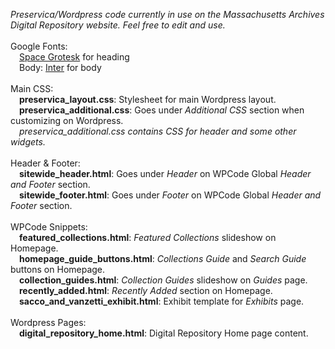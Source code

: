<i>Preservica/Wordpress code currently in use on the Massachusetts Archives Digital Repository website. Feel free to edit and use.</i>
<br><br>
Google Fonts:<br>
&emsp;<a href="https://fonts.google.com/specimen/Space+Grotesk">Space Grotesk</a> for heading<br>
&emsp;Body: <a href="https://fonts.google.com/specimen/Inter">Inter</a> for body<br>
<br>
Main CSS:<br>
&emsp;<b>preservica_layout.css</b>: Stylesheet for main Wordpress layout.<br>
&emsp;<b>preservica_additional.css</b>: Goes under <i>Additional CSS</i> section when customizing on Wordpress.<br>
&emsp;<i>preservica_additional.css contains CSS for header and some other widgets.</i><br>
<br>
Header & Footer:<br>
&emsp;<b>sitewide_header.html</b>: Goes under <i>Header</i> on WPCode Global <i>Header and Footer</i> section.<br>
&emsp;<b>sitewide_footer.html</b>: Goes under <i>Footer</i> on WPCode Global <i>Header and Footer</i> section.<br>
<br>
WPCode Snippets:<br>
&emsp;<b>featured_collections.html</b>: <i>Featured Collections</i> slideshow on Homepage.<br>
&emsp;<b>homepage_guide_buttons.html</b>: <i>Collections Guide</i> and <i>Search Guide</i> buttons on Homepage.<br>
&emsp;<b>collection_guides.html</b>: <i>Collection Guides</i> slideshow on <i>Guides</i> page.<br>
&emsp;<b>recently_added.html</b>: <i>Recently Added</i> section on Homepage.<br>
&emsp;<b>sacco_and_vanzetti_exhibit.html</b>: Exhibit template for <i>Exhibits</i> page.<br>
<br>
Wordpress Pages:<br>
&emsp;<b>digital_repository_home.html</b>: Digital Repository Home page content.
